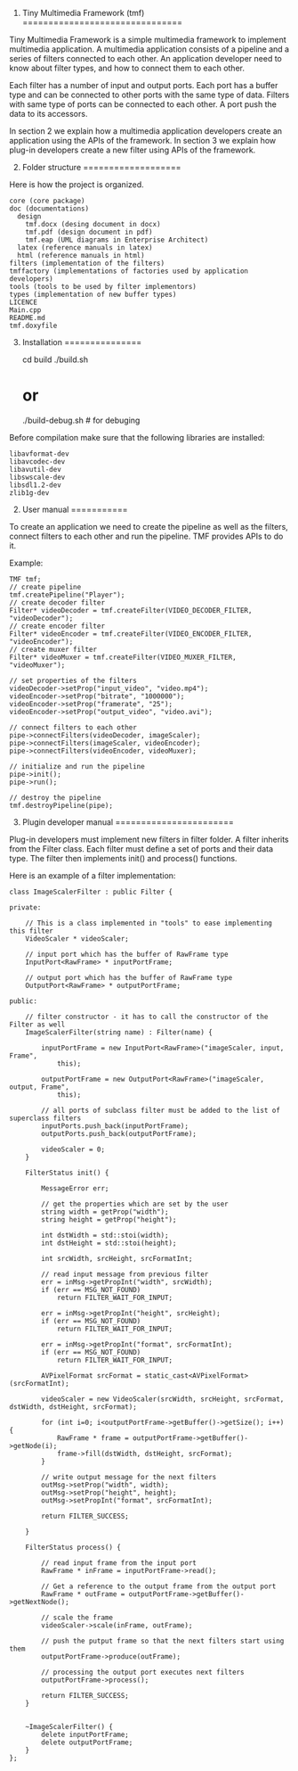 1) Tiny Multimedia Framework (tmf)
===============================

Tiny Multimedia Framework is a simple multimedia framework to implement multimedia application. A multimedia application consists of a pipeline and a series of filters connected to each other. An application developer need to know about filter types, and how to connect them to each other.

Each filter has a number of input and output ports. Each port has a buffer type and can be connected to other ports with the same type of data. Filters with same type of ports can be connected to each other. A port push the data to its accessors.

In section 2 we explain how a multimedia application developers create an application using the APIs of the framework. In section 3 we explain how plug-in developers create a new filter using APIs of the framework.

2) Folder structure
===================

Here is how the project is organized.

	core (core package)
	doc (documentations)
	  design
	    tmf.docx (desing document in docx)
	    tmf.pdf (design document in pdf)
	    tmf.eap (UML diagrams in Enterprise Architect)
	  latex (reference manuals in latex)
	  html (reference manuals in html)
	filters (implementation of the filters)
	tmffactory (implementations of factories used by application developers)
	tools (tools to be used by filter implementors)
	types (implementation of new buffer types)
	LICENCE
	Main.cpp
	README.md
	tmf.doxyfile

3) Installation
===============

	cd build
	./build.sh
	# or
	./build-debug.sh # for debuging

Before compilation make sure that the following libraries are installed:

	libavformat-dev
	libavcodec-dev
	libavutil-dev
	libswscale-dev
	libsdl1.2-dev
	zlib1g-dev

2) User manual
===========

To create an application we need to create the pipeline as well as the filters, connect filters to each other and run the pipeline. TMF provides APIs to do it.

Example:

	TMF tmf;
	// create pipeline
	tmf.createPipeline("Player");
	// create decoder filter
	Filter* videoDecoder = tmf.createFilter(VIDEO_DECODER_FILTER, "videoDecoder");
	// create encoder filter
	Filter* videoEncoder = tmf.createFilter(VIDEO_ENCODER_FILTER, "videoEncoder"); 
	// create muxer filter
	Filter* videoMuxer = tmf.createFilter(VIDEO_MUXER_FILTER, "videoMuxer");

	// set properties of the filters
	videoDecoder->setProp("input_video", "video.mp4");
	videoEncoder->setProp("bitrate", "1000000");
	videoEncoder->setProp("framerate", "25");
	videoEncoder->setProp("output_video", "video.avi");

	// connect filters to each other
	pipe->connectFilters(videoDecoder, imageScaler);
	pipe->connectFilters(imageScaler, videoEncoder);
	pipe->connectFilters(videoEncoder, videoMuxer);
	
	// initialize and run the pipeline
	pipe->init();
	pipe->run();

	// destroy the pipeline
	tmf.destroyPipeline(pipe);
	

3) Plugin developer manual
=======================

Plug-in developers must implement new filters in filter folder. A filter inherits from the Filter class. Each filter must define a set of ports and their data type. The filter then implements init() and process() functions.

Here is an example of a filter implementation:
	
	class ImageScalerFilter : public Filter {

	private:

		// This is a class implemented in "tools" to ease implementing this filter
		VideoScaler * videoScaler;

		// input port which has the buffer of RawFrame type
		InputPort<RawFrame> * inputPortFrame;
		
		// output port which has the buffer of RawFrame type
		OutputPort<RawFrame> * outputPortFrame;

	public:

		// filter constructor - it has to call the constructor of the Filter as well
		ImageScalerFilter(string name) : Filter(name) {

			inputPortFrame = new InputPort<RawFrame>("imageScaler, input, Frame",
				this);

			outputPortFrame = new OutputPort<RawFrame>("imageScaler, output, Frame",
				this);

			// all ports of subclass filter must be added to the list of superclass filters
			inputPorts.push_back(inputPortFrame);
			outputPorts.push_back(outputPortFrame);

			videoScaler = 0;
		}

		FilterStatus init() {

			MessageError err;

			// get the properties which are set by the user
			string width = getProp("width");
			string height = getProp("height");

			int dstWidth = std::stoi(width);
			int dstHeight = std::stoi(height);

			int srcWidth, srcHeight, srcFormatInt;

			// read input message from previous filter
			err = inMsg->getPropInt("width", srcWidth);
			if (err == MSG_NOT_FOUND)
				return FILTER_WAIT_FOR_INPUT;

			err = inMsg->getPropInt("height", srcHeight);
			if (err == MSG_NOT_FOUND)
				return FILTER_WAIT_FOR_INPUT;

			err = inMsg->getPropInt("format", srcFormatInt);
			if (err == MSG_NOT_FOUND)
				return FILTER_WAIT_FOR_INPUT;

			AVPixelFormat srcFormat = static_cast<AVPixelFormat>(srcFormatInt);

			videoScaler = new VideoScaler(srcWidth, srcHeight, srcFormat, dstWidth, dstHeight, srcFormat);

			for (int i=0; i<outputPortFrame->getBuffer()->getSize(); i++) {
				RawFrame * frame = outputPortFrame->getBuffer()->getNode(i);
				frame->fill(dstWidth, dstHeight, srcFormat);
			}

			// write output message for the next filters
			outMsg->setProp("width", width);
			outMsg->setProp("height", height);
			outMsg->setPropInt("format", srcFormatInt);

			return FILTER_SUCCESS;

		}

		FilterStatus process() {

			// read input frame from the input port
			RawFrame * inFrame = inputPortFrame->read();

			// Get a reference to the output frame from the output port
			RawFrame * outFrame = outputPortFrame->getBuffer()->getNextNode();

			// scale the frame
			videoScaler->scale(inFrame, outFrame);
			
			// push the putput frame so that the next filters start using them
			outputPortFrame->produce(outFrame);
			
			// processing the output port executes next filters
			outputPortFrame->process();

			return FILTER_SUCCESS;
		}


		~ImageScalerFilter() {
			delete inputPortFrame;
			delete outputPortFrame;
		}
	};
